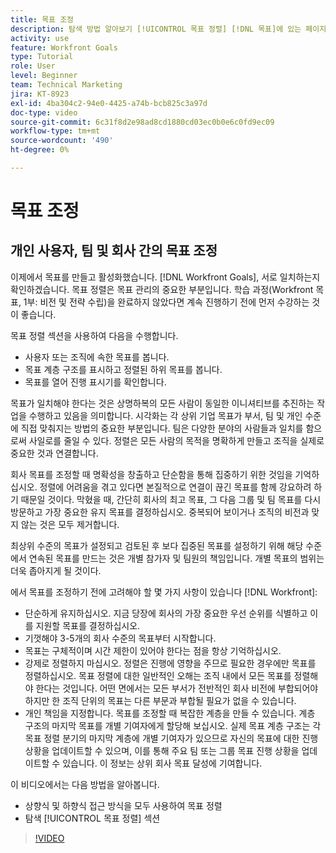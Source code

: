 ```yaml
---
title: 목표 조정
description: 탐색 방법 알아보기 [!UICONTROL 목표 정렬] [!DNL 목표]에 있는 페이지입니다.
activity: use
feature: Workfront Goals
type: Tutorial
role: User
level: Beginner
team: Technical Marketing
jira: KT-8923
exl-id: 4ba304c2-94e0-4425-a74b-bcb825c3a97d
doc-type: video
source-git-commit: 6c31f8d2e98ad8cd1880cd03ec0b0e6c0fd9ec09
workflow-type: tm+mt
source-wordcount: '490'
ht-degree: 0%

---
```


# 목표 조정

## 개인 사용자, 팀 및 회사 간의 목표 조정

이제에서 목표를 만들고 활성화했습니다. [!DNL Workfront Goals], 서로 일치하는지 확인하겠습니다. 목표 정렬은 목표 관리의 중요한 부분입니다. 학습 과정(Workfront 목표, 1부: 비전 및 전략 수립)을 완료하지 않았다면 계속 진행하기 전에 먼저 수강하는 것이 좋습니다.

<!--Insert link to LP 1, above -->

목표 정렬 섹션을 사용하여 다음을 수행합니다.

* 사용자 또는 조직에 속한 목표를 봅니다.
* 목표 계층 구조를 표시하고 정렬된 하위 목표를 봅니다.
* 목표를 열어 진행 표시기를 확인합니다.

목표가 일치해야 한다는 것은 상명하복의 모든 사람이 동일한 이니셔티브를 추진하는 작업을 수행하고 있음을 의미합니다. 시각화는 각 상위 기업 목표가 부서, 팀 및 개인 수준에 직접 맞춰지는 방법의 중요한 부분입니다. 팀은 다양한 분야의 사람들과 일치를 함으로써 사일로를 줄일 수 있다. 정렬은 모든 사람의 목적을 명확하게 만들고 조직을 실제로 중요한 것과 연결합니다.

회사 목표를 조정할 때 명확성을 창출하고 단순함을 통해 집중하기 위한 것임을 기억하십시오. 정렬에 어려움을 겪고 있다면 본질적으로 연결이 끊긴 목표를 함께 강요하려 하기 때문일 것이다. 막혔을 때, 간단히 회사의 최고 목표, 그 다음 그룹 및 팀 목표를 다시 방문하고 가장 중요한 유지 목표를 결정하십시오. 중복되어 보이거나 조직의 비전과 맞지 않는 것은 모두 제거합니다.

최상위 수준의 목표가 설정되고 검토된 후 보다 집중된 목표를 설정하기 위해 해당 수준에서 연속된 목표를 만드는 것은 개별 참가자 및 팀원의 책임입니다. 개별 목표의 범위는 더욱 좁아지게 될 것이다.

<!-- Pro-tips graphic -->

에서 목표를 조정하기 전에 고려해야 할 몇 가지 사항이 있습니다 [!DNL Workfront]:

* 단순하게 유지하십시오. 지금 당장에 회사의 가장 중요한 우선 순위를 식별하고 이를 지원할 목표를 결정하십시오.
* 기껏해야 3-5개의 회사 수준의 목표부터 시작합니다.
* 목표는 구체적이며 시간 제한이 있어야 한다는 점을 항상 기억하십시오.
* 강제로 정렬하지 마십시오. 정렬은 진행에 영향을 주므로 필요한 경우에만 목표를 정렬하십시오. 목표 정렬에 대한 일반적인 오해는 조직 내에서 모든 목표를 정렬해야 한다는 것입니다. 어떤 면에서는 모든 부서가 전반적인 회사 비전에 부합되어야 하지만 한 조직 단위의 목표는 다른 부문과 부합될 필요가 없을 수 있습니다.
* 개인 책임을 지정합니다. 목표를 조정할 때 복잡한 계층을 만들 수 있습니다. 계층 구조의 마지막 목표를 개별 기여자에게 할당해 보십시오. 실제 목표 계층 구조는 각 목표 정렬 분기의 마지막 계층에 개별 기여자가 있으므로 자신의 목표에 대한 진행 상황을 업데이트할 수 있으며, 이를 통해 주요 팀 또는 그룹 목표 진행 상황을 업데이트할 수 있습니다. 이 정보는 상위 회사 목표 달성에 기여합니다.

이 비디오에서는 다음 방법을 알아봅니다.

* 상향식 및 하향식 접근 방식을 모두 사용하여 목표 정렬
* 탐색 [!UICONTROL 목표 정렬] 섹션

>[!VIDEO](https://video.tv.adobe.com/v/335195/?quality=12&learn=on)
